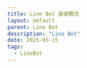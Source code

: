 ```yaml
---
title: Line Bot 基礎概念
layout: default
parent: Line Bot
description: "Line Bot"
date: 2025-05-15
tags:
  - LineBot
---
```

